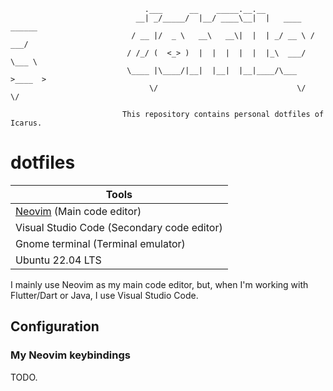 ```
                              .___      __    _____.__.__
                            __| _/_____/  |__/ ____\__|  |   ____   ______
                           / __ |/  _ \   __\   __\|  |  | _/ __ \ /  ___/
                          / /_/ (  <_> )  |  |  |  |  |  |_\  ___/ \___ \
                          \____ |\____/|__|  |__|  |__|____/\___  >____  >
                               \/                               \/     \/

                         This repository contains personal dotfiles of Icarus.
```

# dotfiles

| Tools										|
|-------------------------------------------------------------------------------|
| [Neovim][] (Main code editor)				 			|
| Visual Studio Code (Secondary code editor)					|
| Gnome terminal (Terminal emulator)						|
| Ubuntu 22.04 LTS						                |

I mainly use Neovim as my main code editor, but, when I'm working with Flutter/Dart or Java, I use Visual Studio Code.

[Neovim]: https://neovim.io/

## Configuration

### My Neovim keybindings
TODO.
